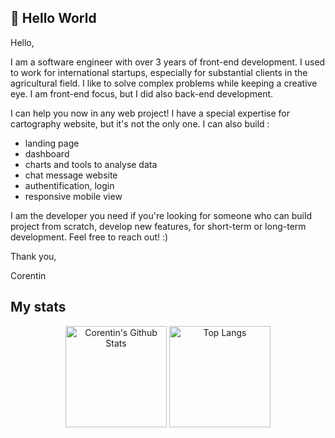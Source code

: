## 👋 Hello World

Hello,

I am a software engineer with over 3 years of front-end development.
I used to work for international startups, especially for substantial clients in the agricultural field.
I like to solve complex problems while keeping a creative eye. I am front-end focus, but I did also back-end development.

I can help you now in any web project! I have a special expertise for cartography website, but it's not the only one. I can also build :
- landing page
- dashboard
- charts and tools to analyse data
- chat message website
- authentification, login
- responsive mobile view

I am the developer you need if you're looking for someone who can build project from scratch, develop new features, for short-term or long-term development. Feel free to reach out! :)

Thank you,

Corentin

## My stats
<p align="center">
  <img alt="Corentin's Github Stats" src="https://github-readme-stats.vercel.app/api?username=corentin-ach&show_icons=true&count_private=true&theme=react&hide_border=true&bg_color=1F222E&title_color=F85D7F&icon_color=F8D866&hide=stars,prs" height="162px"/>
    <img alt="Top Langs" src="https://github-readme-stats.vercel.app/api/top-langs/?username=corentin-ach&langs_count=8&layout=compact&theme=react&hide_border=true&bg_color=1F222E&title_color=F85D7F&icon_color=F8D866&hide=Jupyter%20Notebook" height="162px"/>
</p>
